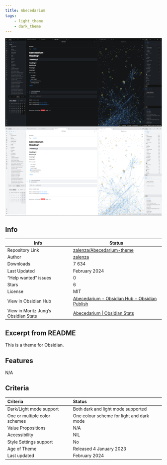 ```yaml
---
title: Abecedarium
tags:
    - light_theme
    - dark_theme
---
```


<img src="https://raw.githubusercontent.com/zalenza/Abecedarium-theme/refs/heads/main/abecedarium_dark.png">

<img src="https://raw.githubusercontent.com/zalenza/Abecedarium-theme/refs/heads/main/abecedarium_light.png">

## Info
| Info | Status |
| --- | --- |
| Repository Link | [zalenza/Abecedarium-theme](https://github.com/zalenza/Abecedarium-theme) |
| Author | [zalenza](https://github.com/zalenza/) |
| Downloads | 7 634 |
| Last Updated | February 2024 |
| “Help wanted” issues | 0 |
| Stars | 6 |
| License | MIT |
| View in Obsidian Hub | [Abecedarium \- Obsidian Hub \- Obsidian Publish](https://publish.obsidian.md/hub/02+-+Community+Expansions/02.05+All+Community+Expansions/Themes/Abecedarium) |
| View in Moritz Jung’s Obsidian Stats | [Abecedarium \| Obsidian Stats](https://www.moritzjung.dev/obsidian-stats/themes/abecedarium/) |

## Excerpt from README
This is a theme for Obsidian.

## Features
N/A

## Criteria
| Criteria | Status | 
| :--- | :--- | 
| Dark/Light mode support | Both dark and light mode supported | 
| One or multiple color schemes | One colour scheme for light and dark mode | 
| Value Propositions | N/A | 
| Accessibility | NIL | 
| Style Settings support | No | 
| Age of Theme | Released 4 January 2023 | 
| Last updated | February 2024 | 